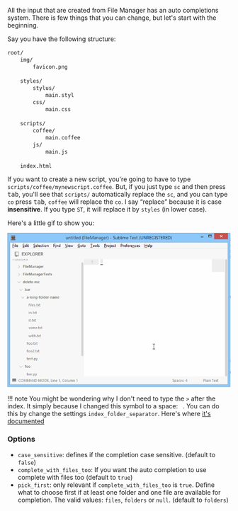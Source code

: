 All the input that are created from File Manager has an auto completions system. There is few things that you can change, but let's start with the beginning.

Say you have the following structure:

```
root/
    img/
        favicon.png

    styles/
        stylus/
            main.styl
        css/
            main.css

    scripts/
        coffee/
            main.coffee
        js/
            main.js

    index.html
```

If you want to create a new script, you're going to have to type `scripts/coffee/mynewscript.coffee`. But, if you just type `sc` and then press <kbd>tab</kbd>, you'll see that `scripts/` automatically replace the `sc`, and you can type `co` press <kbd>tab</kbd>, `coffee` will replace the `co`. I say <q>replace</q> because it is case **insensitive**. If you type `ST`, it will replace it by `styles` (in lower case).

Here's a little gif to show you:

![FileManager: auto completion](/imgs/auto-completion.gif)

!!! note
    You might be wondering why I don't need to type the `>` after the index. It simply because I
    changed this symbol to a space: ` `. You can do this by change the settings
    `index_folder_separator`. Here's where [it's documented][index_folder_separator]

### Options

- `case_sensitive`: defines if the completion case sensitive. (default to `false`)
- `complete_with_files_too`: If you want the auto completion to use complete with files too (default to `true`)
- `pick_first`: only relevant if `complete_with_files_too` is `true`. Define what to choose first if at least one folder and one file are available for completion. The valid values: `files`, `folders` or `null`. (default to `folders`)

[index_folder_separator]: http://127.0.0.1:8000/commands/#changing-the-symbol
